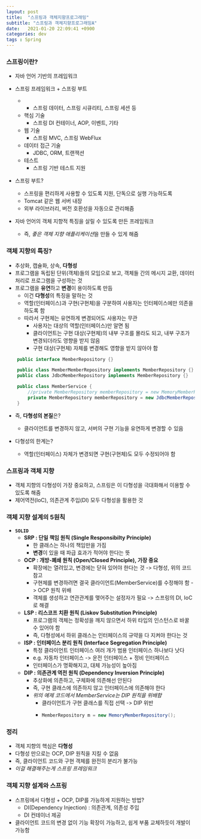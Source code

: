 ```yaml
---
layout: post
title:  "스프링과 객체지향프로그래밍"
subtitle: "스프링과 객체지향프로그래밍A"
date:   2021-01-20 22:09:41 +0900
categories: dev
tags : Spring
---
```



### 스프링이란?
- 자바 언어 기반의 프레임워크
- 스프링 프레임워크 + 스프링 부트
  - + 스프링 데이터, 스프링 시큐리티, 스프링 세션 등
  - 핵심 기술
    - 스프링 DI 컨테이너, AOP, 이벤트, 기타
  - 웹 기술
    - 스프링 MVC, 스프링 WebFlux
  - 데이터 접근 기술
    - JDBC, ORM, 트랜잭션
  - 테스트
    - 스프링 기반 테스트 지원

- 스프링 부트?
  - 스프링을 편리하게 사용할 수 있도록 지원, 단독으로 실행 가능하도록
  -  Tomcat 같은 웹 서버 내장
  -  외부 라이브러리, 버전 호환성을 자동으로 관리해줌

- 자바 언어의 객체 지향적 특징을 살릴 수 있도록 만든 프레임워크
  - 즉, *좋은 객체 지향 애플리케이션*을 만들 수 있게 해줌

### 객체 지향의 특징?
- 추상화, 캡슐화, 상속, **다형성**
- 프로그램을 독립된 단위(객체)들의 모임으로 보고, 객체들 간의 메시지 교환, 데이터 처리로 프로그램을 구성하는 것
- 프로그램을 **유연**하고 **변경**이 용이하도록 만듬
  - 이건 **다형성**의 특징을 말하는 것
  - 역할(인터페이스)과 구현(구현체)을 구분하여 사용자는 인터페이스에만 의존을 하도록 함
  - 따라서 구현체는 유연하게 변경되어도 사용자는 무관
    - 사용자는 대상의 역할(인터페이스)만 알면 됨
    - 클라이언트는 구현 대상(구현체)의 내부 구조를 몰라도 되고, 내부 구조가 변경되더라도 영향을 받지 않음
    - 구현 대상(구현체) 자체를 변경해도 영향을 받지 않아야 함

```java
    public interface MemberRepository {}

    public class MemberMemberRepository implements MemberRepository {}
    public class JdbcMemberRepository implements MemberRepository {}
```
```java
    public class MemberService {
        //private MemberRepository memberRepository = new MemoryMemberRepository();
        private MemberRepository memberRepository = new JdbcMemberRepository();
    }
```
- 즉, **다형성의 본질**은?  
  - 클라이언트를 변경하지 않고, 서버의 구현 기능을 유연하게 변경할 수 있음

- 다형성의 한계는?
  - 역할(인터페이스) 자체가 변경되면 구현(구현체)도 모두 수정되어야 함



### 스프링과 객체 지향
- 객체 지향의 다형성이 가장 중요하고, 스프링은 이 다형성을 극대화해서 이용할 수 있도록 해줌
- 제어역전(IoC), 의존관계 주입(DI) 모두 다형성을 활용한 것


### 객체 지향 설계의 5원칙
- **`SOLID`**
  - **SRP : 단일 책임 원칙 (Single Responsibilty Principle)**
    - 한 클래스는 하나의 책임만을 가짐
    - **변경**이 있을 때 파급 효과가 적어야 한다는 뜻
  - **OCP : 개방-폐쇄 원칙 (Open/Closed Principle), 가장 중요**
    - 확장에는 열려있고, 변경에는 닫혀 있어야 한다는 것 -> 다형성, 위의 코드 참고
    - 구현체를 변경하려면 결국 클라이언트(MemberService)를 수정해야 함 -> OCP 원칙 위배
    - 객체를 생성하고 연관관계를 맺어주는 설정자가 필요 -> 스프링의 DI, IoC로 해결
  - **LSP : 리스코프 치환 원칙 (Liskov Substitution Principle)**
    - 프로그램의 객체는 정확성을 깨지 않으면서 하위 타입의 인스턴스로 바꿀 수 있어야 함
    - 즉, 다형성에서 하위 클래스는 인터페이스의 규약을 다 지켜야 한다는 것
  - **ISP : 인터페이스 분리 원칙 (Interface Segregation Principle)**
    - 특정 클라이언트 인터페이스 여러 개가 범용 인터페이스 하나보다 낫다
    - e.g. 자동차 인터페이스 -> 운전 인터페이스 + 정비 인터페이스
    - 인터페이스가 명확해지고, 대체 가능성이 높아짐
  - **DIP : 의존관계 역전 원칙 (Dependency Inversion Principle)**
    - 추상화에 의존하고, 구체화에 의존해선 안된다
    - 즉, 구현 클래스에 의존하지 않고 인터페이스에 의존해야 한다
    - *위의 예제 코드에서 MemberService는 DIP 원칙을 위배함*
      - 클라이언트가 구현 클래스를 직접 선택 -> DIP 위반
      - ```java
        MemberRepository m = new MemoryMemberRepository();
        ```
    

### 정리
- 객체 지향의 핵심은 **다형성**
- 다형성 만으로는 OCP, DIP 원칙을 지킬 수 없음
- 즉, 클라이언트 코드와 구현 객체를 완전히 분리가 불가능
- *이걸 해결해주는게 스프링 프레임워크*



### 객체 지향 설계와 스프링
- 스프링에서 다형성 + OCP, DIP를 가능하게 지원하는 방법?
  - DI(Dependency Injection) : 의존관계, 의존성 주입
  - DI 컨테이너 제공
- 클라이언트 코드의 변경 없이 기능 확장이 가능하고, 쉽게 부품 교체하듯이 개발이 가능함